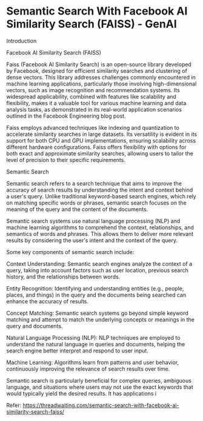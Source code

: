 # Semantic Search With Facebook AI Similarity Search (FAISS) - GenAI
Introduction

Facebook AI Similarity Search (FAISS)

Faiss (Facebook AI Similarity Search) is an open-source library developed by Facebook, designed for efficient similarity searches and clustering of dense vectors. This library addresses challenges commonly encountered in machine learning applications, particularly those involving high-dimensional vectors, such as image recognition and recommendation systems. Its widespread applicability, combined with features like scalability and flexibility, makes it a valuable tool for various machine learning and data analysis tasks, as demonstrated in its real-world application scenarios outlined in the Facebook Engineering blog post. 

Faiss employs advanced techniques like indexing and quantization to accelerate similarity searches in large datasets. Its versatility is evident in its support for both CPU and GPU implementations, ensuring scalability across different hardware configurations. Faiss offers flexibility with options for both exact and approximate similarity searches, allowing users to tailor the level of precision to their specific requirements.

Semantic Search

Semantic search refers to a search technique that aims to improve the accuracy of search results by understanding the intent and context behind a user's query. Unlike traditional keyword-based search engines, which rely on matching specific words or phrases, semantic search focuses on the meaning of the query and the content of the documents.

Semantic search systems use natural language processing (NLP) and machine learning algorithms to comprehend the context, relationships, and semantics of words and phrases. This allows them to deliver more relevant results by considering the user's intent and the context of the query.

Some key components of semantic search include:

Context Understanding: Semantic search engines analyze the context of a query, taking into account factors such as user location, previous search history, and the relationships between words.

Entity Recognition: Identifying and understanding entities (e.g., people, places, and things) in the query and the documents being searched can enhance the accuracy of results.

Concept Matching: Semantic search systems go beyond simple keyword matching and attempt to match the underlying concepts or meanings in the query and documents.

Natural Language Processing (NLP): NLP techniques are employed to understand the natural language in queries and documents, helping the search engine better interpret and respond to user input.

Machine Learning: Algorithms learn from patterns and user behavior, continuously improving the relevance of search results over time.

Semantic search is particularly beneficial for complex queries, ambiguous language, and situations where users may not use the exact keywords that would typically yield the desired results. It has applications i

Refer: https://threadwaiting.com/semantic-search-with-facebook-ai-similarity-search-faiss/
